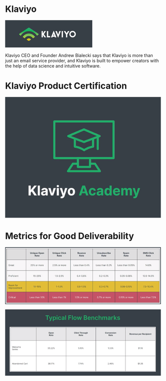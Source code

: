# Klaviyo

![Klaviyo Logo](klaviyo-logo.png)

Klaviyo CEO and Founder Andrew Bialecki says that Klaviyo is more than just an email service provider, and Klaviyo is built to empower creators with the help of data science and intuitive software. 

# Klaviyo Product Certification

![Klaviyo Academy](klaviyo-academy.png)

# Metrics for Good Deliverability

![Metrics](metrics.png)

![Flow Benchmarks](flow-benchmarks.png)